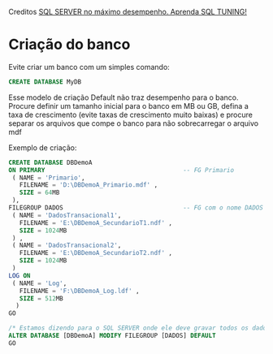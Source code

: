 Creditos [SQL SERVER no máximo desempenho. Aprenda SQL TUNING!](https://www.udemy.com/course/tuning-em-t-sql/)

# Criação do banco
Evite criar um banco com um simples comando: 
```sql
CREATE DATABASE MyDB
```

Esse modelo de criação Default não traz desempenho para o banco. Procure definir um tamanho inicial para o banco em MB ou GB, defina a taxa de crescimento (evite taxas de crescimento muito baixas) e procure separar os arquivos que compe o banco para não sobrecarregar o arquivo mdf

 
Exemplo de criação:
```sql
CREATE DATABASE DBDemoA
ON PRIMARY                                      -- FG Primario 
 ( NAME = 'Primario', 
   FILENAME = 'D:\DBDemoA_Primario.mdf' , 
   SIZE = 64MB 
 ), 
FILEGROUP DADOS                                 -- FG com o nome DADOS 
 ( NAME = 'DadosTransacional1',                 
   FILENAME = 'E:\DBDemoA_SecundarioT1.ndf' , 
   SIZE = 1024MB
 ) ,
 ( NAME = 'DadosTransacional2', 
   FILENAME = 'E:\DBDemoA_SecundarioT2.ndf' , 
   SIZE = 1024MB
 ) 
LOG ON 
 ( NAME = 'Log', 
   FILENAME = 'F:\DBDemoA_Log.ldf' , 
   SIZE = 512MB 
  )   
GO

/* Estamos dizendo para o SQL SERVER onde ele deve gravar todos os dados da aplicação. */
ALTER DATABASE [DBDemoA] MODIFY FILEGROUP [DADOS] DEFAULT 
GO
```
